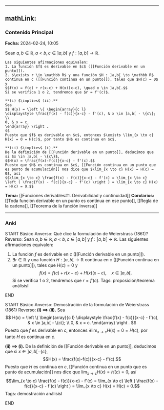 
---
mathLink:
---
### Contenido Principal

**Fecha:** 2024-02-24, 10:05

Sean $a,b \in \mathbb R, a<b, c \in ]a,b[$ y $f: ]a,b[ \to \mathbb R$.

```ad-proposition
Las siguientes afirmaciones equivalen:
1. La función $f$ es derivable en $c$ ([[Función derivable en un punto]]).
2. $\exists r \in \mathbb R$ y una función $H : ]a,b[ \to \mathbb R$ continua en c ([[Función continua en un punto]]), tales que $H(c) = 0$ y
$$f(x) = f(c) + r(x-c) + H(x)(x-c), \quad x \in ]a,b[.$$
Si se verifica 1 o 2, tendremos que $r = f'(c)$.
```


```ad-proof
**(i) $\implies$ (ii).**
Sea
$$ H(x) = \left \{ \begin{array}{c l}
\displaystyle \frac{f(x) - f(c)}{x-c} - f'(c), & x \in ]a,b[ - \{c\}; \\
0, & x = c.
\end{array} \right .
$$
Puesto que $f$ es derivable en $c$, entonces $\exists \lim_{x \to c} H(x) = 0 = H(c)$, por tanto $H$ es continua en $c$.

**(ii) $\implies$ (i).**
De la definición de [[Función derivable en un punto]], deducimos que si $x \in ]a,b[ - \{c\}$,
$$H(x) = \frac{f(x)-f(c)}{x-c} - f'(c).$$
Puesto que $H$ es continua en $c$, [[Función continua en un punto que es punto de acumulación]] nos dice que $\lim_{x \to c} H(x) = H(c) = 0$, así
$$\lim_{x \to c} \frac{f(x) - f(c)}{x-c} - f'(c) = \lim_{x \to c} \left ( \frac{f(x) - f(c)}{x-c} - f'(c) \right ) = \lim_{x \to c} H(x) = H(c) = 0.$$

```

**Tema:** [[Funciones derivables#1. Derivabilidad y continuidad]]
**Corolarios:** [[Toda función derivable en un punto es continua en ese punto]], [[Regla de la cadena]], [[Teorema de la función inversa]]

---
### Anki

START
Básico
Anverso: Qué dice la formulación de Weierstrass (1861)?
Reverso: Sean $a,b \in \mathbb R, a<b, c \in ]a,b[$ y $f: ]a,b[ \to \mathbb R$. Las siguientes afirmaciones equivalen:
1. La función $f$ es derivable en $c$ ([[Función derivable en un punto]]).
2. $\exists r \in \mathbb R$ y una función $H : ]a,b[ \to \mathbb R$ continua en c ([[Función continua en un punto]]), tales que $H(c) = 0$ y
$$f(x) = f(c) + r(x-c) + H(x)(x-c), \quad x \in ]a,b[.$$
Si se verifica 1 o 2, tendremos que $r = f'(c)$.
Tags: proposición/teorema análisisI
<!--ID: 1709222724769-->
END

START
Básico
Anverso: Demostración de la formulación de Weierstrass (1861)
Reverso: **(i) $\implies$ (ii).**
Sea
$$ H(x) = \left \{ \begin{array}{c l}
\displaystyle \frac{f(x) - f(c)}{x-c} - f'(c), & x \in ]a,b[ - \{c\}; \\
0, & x = c.
\end{array} \right .
$$
Puesto que $f$ es derivable en $c$, entonces $\exists \lim_{x \to c} H(x) = 0 = H(c)$, por tanto $H$ es continua en $c$.

**(ii) $\implies$ (i).**
De la definición de [[Función derivable en un punto]], deducimos que si $x \in ]a,b[ - \{c\}$,
$$H(x) = \frac{f(x)-f(c)}{x-c} - f'(c).$$
Puesto que $H$ es continua en $c$, [[Función continua en un punto que es punto de acumulación]] nos dice que $\lim_{x \to c} H(x) = H(c) = 0$, así
$$\lim_{x \to c} \frac{f(x) - f(c)}{x-c} - f'(c) = \lim_{x \to c} \left ( \frac{f(x) - f(c)}{x-c} - f'(c) \right ) = \lim_{x \to c} H(x) = H(c) = 0.$$
Tags: demostración análisisI
<!--ID: 1709222724781-->
END



